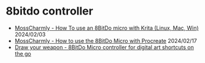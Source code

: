 # 8bitdo controller



* [MossCharmly - How To use an 8BitDo micro with Krita (Linux, Mac, Win)](https://www.youtube.com/watch?v=vbJsCMhjry0) 2024/02/03&#x20;
* [MossCharmly - How to use the 8BitDo Micro with Procreate](https://www.youtube.com/watch?v=rl1MLt-cPUs) 2024/02/17&#x20;
* [Draw your weapon - 8BitDo Micro controller for digital art shortcuts on the go](https://drawyourweapon.com/8bitdo-micro-digital-art-shortcut-remote/) &#x20;
